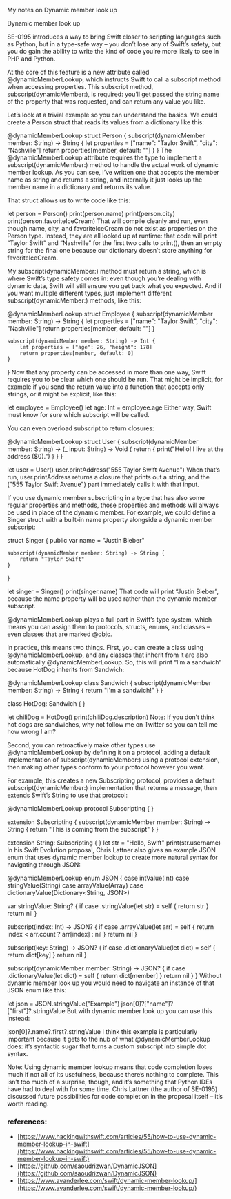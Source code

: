 My notes on Dynamic member look up<!--more-->


Dynamic member look up

SE-0195 introduces a way to bring Swift closer to scripting languages such as Python, but in a type-safe way – you don’t lose any of Swift’s safety, but you do gain the ability to write the kind of code you’re more likely to see in PHP and Python.

At the core of this feature is a new attribute called @dynamicMemberLookup, which instructs Swift to call a subscript method when accessing properties. This subscript method, subscript(dynamicMember:), is required: you’ll get passed the string name of the property that was requested, and can return any value you like.

Let’s look at a trivial example so you can understand the basics. We could create a Person struct that reads its values from a dictionary like this:

@dynamicMemberLookup
struct Person {
    subscript(dynamicMember member: String) -> String {
        let properties = ["name": "Taylor Swift", "city": "Nashville"]
        return properties[member, default: ""]
    }
}
The @dynamicMemberLookup attribute requires the type to implement a subscript(dynamicMember:) method to handle the actual work of dynamic member lookup. As you can see, I’ve written one that accepts the member name as string and returns a string, and internally it just looks up the member name in a dictionary and returns its value.

That struct allows us to write code like this:

let person = Person()
print(person.name)
print(person.city)
print(person.favoriteIceCream)
That will compile cleanly and run, even though name, city, and favoriteIceCream do not exist as properties on the Person type. Instead, they are all looked up at runtime: that code will print “Taylor Swift” and “Nashville” for the first two calls to print(), then an empty string for the final one because our dictionary doesn’t store anything for favoriteIceCream.

My subscript(dynamicMember:) method must return a string, which is where Swift’s type safety comes in: even though you’re dealing with dynamic data, Swift will still ensure you get back what you expected. And if you want multiple different types, just implement different subscript(dynamicMember:) methods, like this:

@dynamicMemberLookup
struct Employee {
    subscript(dynamicMember member: String) -> String {
        let properties = ["name": "Taylor Swift", "city": "Nashville"]
        return properties[member, default: ""]
    }

    subscript(dynamicMember member: String) -> Int {
        let properties = ["age": 26, "height": 178]
        return properties[member, default: 0]
    }
}
Now that any property can be accessed in more than one way, Swift requires you to be clear which one should be run. That might be implicit, for example if you send the return value into a function that accepts only strings, or it might be explicit, like this:

let employee = Employee()
let age: Int = employee.age
Either way, Swift must know for sure which subscript will be called.

You can even overload subscript to return closures:

@dynamicMemberLookup
struct User {
    subscript(dynamicMember member: String) -> (_ input: String) -> Void {
        return {
            print("Hello! I live at the address \($0).")
        }
    }
}

let user = User()
user.printAddress("555 Taylor Swift Avenue")
When that’s run, user.printAddress returns a closure that prints out a string, and the ("555 Taylor Swift Avenue") part immediately calls it with that input.

If you use dynamic member subscripting in a type that has also some regular properties and methods, those properties and methods will always be used in place of the dynamic member. For example, we could define a Singer struct with a built-in name property alongside a dynamic member subscript:

struct Singer {
    public var name = "Justin Bieber"

    subscript(dynamicMember member: String) -> String {
        return "Taylor Swift"
    }
}

let singer = Singer()
print(singer.name)
That code will print “Justin Bieber”, because the name property will be used rather than the dynamic member subscript.

@dynamicMemberLookup plays a full part in Swift’s type system, which means you can assign them to protocols, structs, enums, and classes – even classes that are marked @objc.

In practice, this means two things. First, you can create a class using @dynamicMemberLookup, and any classes that inherit from it are also automatically @dynamicMemberLookup. So, this will print “I’m a sandwich” because HotDog inherits from Sandwich:

@dynamicMemberLookup
class Sandwich {
    subscript(dynamicMember member: String) -> String {
        return "I'm a sandwich!"
    }
}

class HotDog: Sandwich { }

let chiliDog = HotDog()
print(chiliDog.description)
Note: If you don’t think hot dogs are sandwiches, why not follow me on Twitter so you can tell me how wrong I am?

Second, you can retroactively make other types use @dynamicMemberLookup by defining it on a protocol, adding a default implementation of subscript(dynamicMember:) using a protocol extension, then making other types conform to your protocol however you want.

For example, this creates a new Subscripting protocol, provides a default subscript(dynamicMember:) implementation that returns a message, then extends Swift’s String to use that protocol:

@dynamicMemberLookup
protocol Subscripting { }

extension Subscripting {
    subscript(dynamicMember member: String) -> String {
        return "This is coming from the subscript"
    }
}

extension String: Subscripting { }
let str = "Hello, Swift"
print(str.username)
In his Swift Evolution proposal, Chris Lattner also gives an example JSON enum that uses dynamic member lookup to create more natural syntax for navigating through JSON:

@dynamicMemberLookup
enum JSON {
   case intValue(Int)
   case stringValue(String)
   case arrayValue(Array<JSON>)
   case dictionaryValue(Dictionary<String, JSON>)

   var stringValue: String? {
      if case .stringValue(let str) = self {
         return str
      }
      return nil
   }

   subscript(index: Int) -> JSON? {
      if case .arrayValue(let arr) = self {
         return index < arr.count ? arr[index] : nil
      }
      return nil
   }

   subscript(key: String) -> JSON? {
      if case .dictionaryValue(let dict) = self {
         return dict[key]
      }
      return nil
   }

   subscript(dynamicMember member: String) -> JSON? {
      if case .dictionaryValue(let dict) = self {
         return dict[member]
      }
      return nil
   }
}
Without dynamic member look up you would need to navigate an instance of that JSON enum like this:

let json = JSON.stringValue("Example")
json[0]?["name"]?["first"]?.stringValue
But with dynamic member look up you can use this instead:

json[0]?.name?.first?.stringValue
I think this example is particularly important because it gets to the nub of what @dynamicMemberLookup does: it’s syntactic sugar that turns a custom subscript into simple dot syntax.

Note: Using dynamic member lookup means that code completion loses much if not all of its usefulness, because there’s nothing to complete. This isn’t too much of a surprise, though, and it’s something that Python IDEs have had to deal with for some time. Chris Lattner (the author of SE-0195) discussed future possibilities for code completion in the proposal itself – it’s worth reading.

### references:
- [https://www.hackingwithswift.com/articles/55/how-to-use-dynamic-member-lookup-in-swift](https://www.hackingwithswift.com/articles/55/how-to-use-dynamic-member-lookup-in-swift)
- [https://github.com/saoudrizwan/DynamicJSON](https://github.com/saoudrizwan/DynamicJSON)
- [https://www.avanderlee.com/swift/dynamic-member-lookup/](https://www.avanderlee.com/swift/dynamic-member-lookup/)
